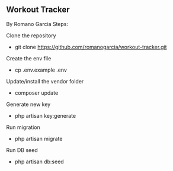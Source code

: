 ## Workout Tracker

By Romano Garcia
Steps:

Clone the repository
- git clone https://github.com/romanogarcia/workout-tracker.git

Create the env file
- cp .env.example .env

Update/install the vendor folder
- composer update

Generate new key
- php artisan key:generate

Run migration 
- php artisan migrate

Run DB seed
- php artisan db:seed